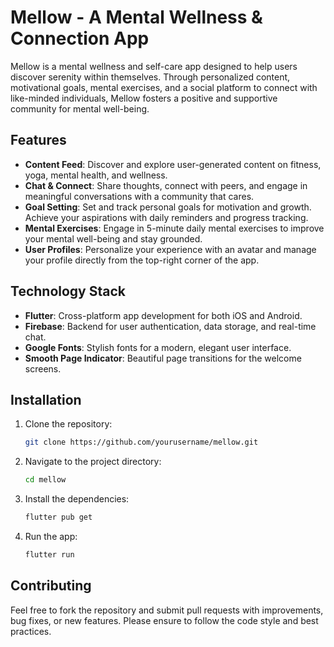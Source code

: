 # Mellow - A Mental Wellness & Connection App

Mellow is a mental wellness and self-care app designed to help users discover serenity within themselves. Through personalized content, motivational goals, mental exercises, and a social platform to connect with like-minded individuals, Mellow fosters a positive and supportive community for mental well-being.

## Features
- **Content Feed**: Discover and explore user-generated content on fitness, yoga, mental health, and wellness.
- **Chat & Connect**: Share thoughts, connect with peers, and engage in meaningful conversations with a community that cares.
- **Goal Setting**: Set and track personal goals for motivation and growth. Achieve your aspirations with daily reminders and progress tracking.
- **Mental Exercises**: Engage in 5-minute daily mental exercises to improve your mental well-being and stay grounded.
- **User Profiles**: Personalize your experience with an avatar and manage your profile directly from the top-right corner of the app.

## Technology Stack
- **Flutter**: Cross-platform app development for both iOS and Android.
- **Firebase**: Backend for user authentication, data storage, and real-time chat.
- **Google Fonts**: Stylish fonts for a modern, elegant user interface.
- **Smooth Page Indicator**: Beautiful page transitions for the welcome screens.

## Installation

1. Clone the repository:
    ```bash
    git clone https://github.com/yourusername/mellow.git
    ```

2. Navigate to the project directory:
    ```bash
    cd mellow
    ```

3. Install the dependencies:
    ```bash
    flutter pub get
    ```

4. Run the app:
    ```bash
    flutter run
    ```

## Contributing

Feel free to fork the repository and submit pull requests with improvements, bug fixes, or new features. Please ensure to follow the code style and best practices.


